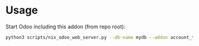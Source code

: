 # Usage

Start Odoo including this addon (from repo root):

```bash
python3 scripts/nix_odoo_web_server.py --db-name mydb --addon account_tax_one_vat
```
